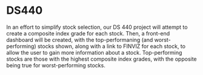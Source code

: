 # DS440

In an effort to simplify stock selection, our DS 440 project will attempt to create a composite index grade for each stock. Then, a front-end dashboard will be created, with the top-performaning (and worst-performing) stocks shown, along with a link to FINVIZ for each stock, to allow the user to gain more information about a stock. Top-performing stocks are those with the highest composite index grades, with the opposite being true for worst-performing stocks. 
